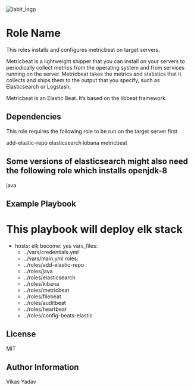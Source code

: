  ![labit_logp](artifacts/images/labit_logo.gif)

Role Name
=========

This roles installs and configures metricbeat on target servers. 

Metricbeat is a lightweight shipper that you can install on your servers to periodically collect metrics from the operating system and from services running on the server. Metricbeat takes the metrics and statistics that it collects and ships them to the output that you specify, such as Elasticsearch or Logstash.

Metricbeat is an Elastic Beat. It’s based on the libbeat framework. 


Dependencies
------------

This role requires the following role to be run on the target server first

add-elastic-repo
elasticsearch
kibana
metricbeat

## Some versions of elasticsearch might also need the following role which installs openjdk-8

java


Example Playbook
----------------


# This playbook  will deploy elk stack
- hosts: elk
  become: yes
  vars_files: 
  - ../vars/credentials.yml
  - ../vars/main.yml
  roles:
  - ../roles/add-elastic-repo
  - ../roles/java
  - ../roles/elasticsearch
  - ../roles/kibana
  - ../roles/metricbeat
  - ../roles/filebeat
  - ../roles/auditbeat
  - ../roles/heartbeat
  - ../roles/config-beats-elastic


License
-------

MIT

Author Information
------------------
Vikas Yadav